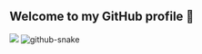 ## Welcome to my GitHub profile 👋

<div align="center" style="display: inline-flex;">
    <picture>
        <source srcset="https://github-readme-stats-sigma-five.vercel.app/api?username=gregWDumont&show_icons=true&count_private=true&rank_icon=github&theme=chartreuse-dark" media="(prefers-color-scheme: dark)" />
        <source srcset="https://github-readme-stats-sigma-five.vercel.app/api?username=gregWDumont&show_icons=true&count_private=true&rank_icon=github&theme=transparent" media="(prefers-color-scheme: light), (prefers-color-scheme: no-preference)" />
        <img src="https://github-readme-stats-sigma-five.vercel.app/api?username=gregWDumont&show_icons=true&count_private=true&rank_icon=github&theme=transparent"/>
    </picture>
</div>

<!--_generated with [anuraghazra/github-readme-stats](https://github.com/anuraghazra/github-readme-stats)_-->

<picture>
    <source
    media="(prefers-color-scheme: dark)" srcset="https://raw.githubusercontent.com/gregWDumont/gregWDumont/output/github-contribution-grid-snake-dark.svg"
    />
    <source
    media="(prefers-color-scheme: light)" srcset="https://raw.githubusercontent.com/gregWDumont/gregWDumont/output/github-contribution-grid-snake.svg"
    />
    <img
    alt="github-snake" srcset="https://raw.githubusercontent.com/gregWDumont/gregWDumont/output/github-contribution-grid-snake.svg"
    />
</picture>

<!--_generated with [Platane/snk](https://github.com/Platane/snk)_-->


